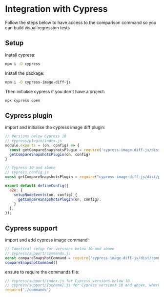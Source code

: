 # Integration with Cypress

Follow the steps below to have access to the comparison command so you can build visual regression tests

## Setup

Install cypress:

```sh
npm i -D cypress
```

Install the package:

```sh
npm i -D cypress-image-diff-js
```

Then initialise cypress if you don't have a project:

```sh
npx cypress open
```

## Cypress plugin

import and initialise the cypress image diff plugin:

```js
// Versions below Cypress 10
// cypress/plugin/index.js
module.exports = (on, config) => {
  const getCompareSnapshotsPlugin = require('cypress-image-diff-js/dist/plugin')
  getCompareSnapshotsPlugin(on, config)
}

// Cypress 10 and above
// cypress.config.js
const getCompareSnapshotsPlugin = require("cypress-image-diff-js/dist/plugin");

export default defineConfig({
  e2e: {
    setupNodeEvents(on, config) {
      getCompareSnapshotsPlugin(on, config);
    }
  },
});
```

## Cypress support

import and add cypress image command:

```js
// Identical setup for versions below 10 and above
// cypress/support/commands.js
const compareSnapshotCommand = require('cypress-image-diff-js/dist/command')
compareSnapshotCommand()
```

ensure to require the commands file:

```js
// cypress/support/index.js for Cypress versions below 10
// cypress/support/{scheme}.js for Cypress versions 10 and above, where {scheme} defaults to e2e
require('./commands')
```
